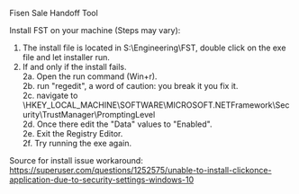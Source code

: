 Fisen Sale Handoff Tool

Install FST on your machine (Steps may vary):
1. The install file is located in S:\Engineering\FST, double click on the exe file and let installer run. <br>
2. If and only if the install fails. <br>
    2a. Open the run command (Win+r). <br>
    2b. run "regedit", a word of caution: you break it you fix it. <br>
    2c. navigate to \HKEY_LOCAL_MACHINE\SOFTWARE\MICROSOFT\.NETFramework\Security\TrustManager\PromptingLevel <br>
    2d. Once there edit the "Data" values to "Enabled". <br>
    2e. Exit the Registry Editor.<br>
    2f. Try running the exe again.<br>
    
    
    
    
    
    
    
    
    
    
Source for install issue workaround: https://superuser.com/questions/1252575/unable-to-install-clickonce-application-due-to-security-settings-windows-10
    